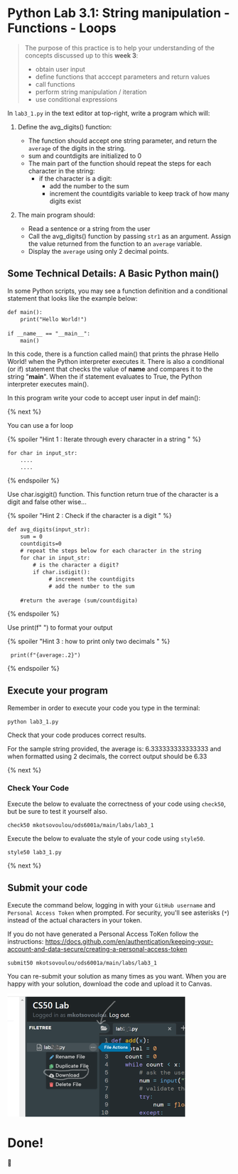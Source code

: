 # Python Lab 3.1: String manipulation - Functions - Loops

> The purpose of this practice is to help your understanding of the concepts discussed up to this **week 3**: 
>
> - obtain user input
> - define functions that acccept parameters and return values
> - call functions
> - perform string manipulation / iteration
> - use conditional expressions

In `lab3_1.py` in the text editor at top-right, write a program which will:

1. Define the avg_digits() function:
    - The function should accept one string parameter, and return the `average` of the digits in the string.
    - sum and countdigits are initialized to 0
    - The main part of the function should repeat the steps for each character in the string:
        - if the character is a digit:
            - add the number to the sum
            - increment the countdigits variable to keep track of how many digits exist

2. The main program should:
    - Read a sentence or a string from the user
    - Call the avg_digits() function by passing `str1` as an argument. Assign the value returned from the function to an `average` variable.
    - Display the `average` using only 2 decimal points.


## Some Technical Details: A Basic Python main()

In some Python scripts, you may see a function definition and a conditional statement that looks like the example below:
```
def main():
    print("Hello World!")

if __name__ == "__main__":
    main()
```
In this code, there is a function called main() that prints the phrase Hello World! when the Python interpreter executes it. There is also a conditional (or if) statement that checks the value of __name__ and compares it to the string "__main__". When the if statement evaluates to True, the Python interpreter executes main().

In this program write your code to accept user input in def main():

{% next %}


You can use a for loop

{% spoiler "Hint 1 : Iterate through every character in a string " %}

```
for char in input_str:
    ....
    ....
```

{% endspoiler %}


Use char.isgigit() function. This function return true of the character is a digit and false other wise...

{% spoiler "Hint 2 : Check if the character is a digit " %}

```
def avg_digits(input_str):
    sum = 0
    countdigits=0
    # repeat the steps below for each character in the string
    for char in input_str:
        # is the character a digit? 
        if char.isdigit():
             # increment the countdigits  
             # add the number to the sum

    #return the average (sum/countdigita)
```

{% endspoiler %}

Use print(f" ") to format your output

{% spoiler "Hint 3 : how to print only two decimals " %}

```
 print(f"{average:.2}")

```

{% endspoiler %}



## Execute your program 

Remember in order to execute your code you type in the terminal:
```
python lab3_1.py
```

Check that your code produces correct results. 

For the sample string provided, the average is:  6.333333333333333 and when formatted using 2 decimals, the correct output should be 6.33

{% next %}

### Check Your Code

Execute the below to evaluate the correctness of your code using `check50`, but be sure to test it yourself also.


```
check50 mkotsovoulou/ods6001a/main/labs/lab3_1
```

Execute the below to evaluate the style of your code using `style50`.

```
style50 lab3_1.py
```

{% next %}

## Submit your code

Execute the command below, logging in with your `GitHub username` and `Personal Access Token` when prompted. For security, you'll see asterisks (`*`) instead of the actual characters in your token. 

If you do not have generated a Personal Access ToKen follow the instructions: 
https://docs.github.com/en/authentication/keeping-your-account-and-data-secure/creating-a-personal-access-token

```
submit50 mkotsovoulou/ods6001a/main/labs/lab3_1
```

You can re-submit your solution as many times as you want.
When you are happy with your solution, download the code and upload it to Canvas.

![Image of download](download.png)


# Done!
:tada: